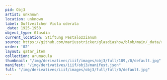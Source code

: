 ```yaml
---
pid: Obj3
artist: unknown
location: unknown
label: Duftveilchen Viola oderata
_date: 1925-1950
object_type: Glasdia
current_location: Stiftung Pestalozzianum
source: https://github.com/mariusstricker/glasdiashow/blob/main/_data/raw_images/glasdia/obj3.jpg
order: '02'
layout: qatar_item
collection: arumacula
thumbnail: "/img/derivatives/iiif/images/obj3/full/189,/0/default.jpg"
manifest: "/img/derivatives/iiif/obj3/manifest.json"
full: "/img/derivatives/iiif/images/obj3/full/full/0/default.jpg"
---
```

